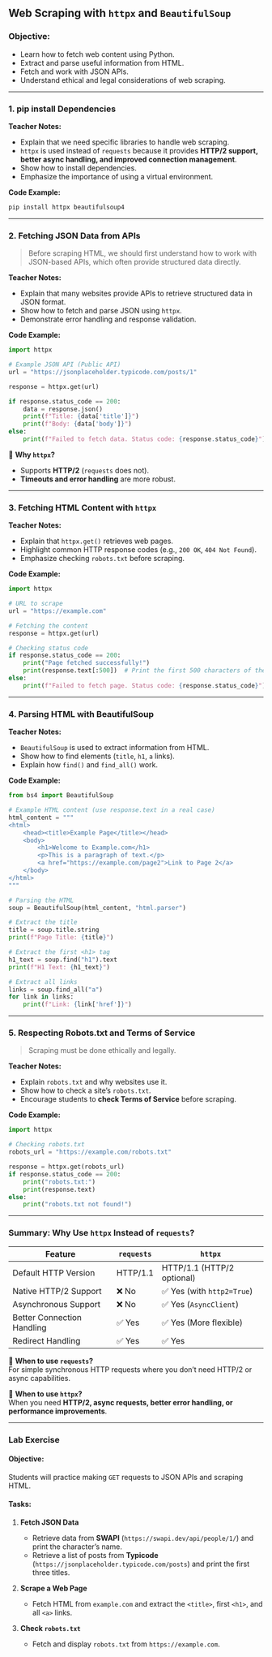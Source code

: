 ## **Web Scraping with `httpx` and `BeautifulSoup`**

### **Objective:**
- Learn how to fetch web content using Python.
- Extract and parse useful information from HTML.
- Fetch and work with JSON APIs.
- Understand ethical and legal considerations of web scraping.

---

### **1. pip install Dependencies**

**Teacher Notes:**
- Explain that we need specific libraries to handle web scraping.
- `httpx` is used instead of `requests` because it provides **HTTP/2 support, better async handling, and improved connection management**.
- Show how to install dependencies.
- Emphasize the importance of using a virtual environment.

**Code Example:**
```bash
pip install httpx beautifulsoup4
```

---

### **2. Fetching JSON Data from APIs**
> Before scraping HTML, we should first understand how to work with JSON-based APIs, which often provide structured data directly.

**Teacher Notes:**
- Explain that many websites provide APIs to retrieve structured data in JSON format.
- Show how to fetch and parse JSON using `httpx`.
- Demonstrate error handling and response validation.

**Code Example:**
```python
import httpx

# Example JSON API (Public API)
url = "https://jsonplaceholder.typicode.com/posts/1"

response = httpx.get(url)

if response.status_code == 200:
    data = response.json()
    print(f"Title: {data['title']}")
    print(f"Body: {data['body']}")
else:
    print(f"Failed to fetch data. Status code: {response.status_code}")
```

🔹 **Why `httpx`?**
- Supports **HTTP/2** (`requests` does not).
- **Timeouts and error handling** are more robust.

---

### **3. Fetching HTML Content with `httpx`**

**Teacher Notes:**
- Explain that `httpx.get()` retrieves web pages.
- Highlight common HTTP response codes (e.g., `200 OK`, `404 Not Found`).
- Emphasize checking `robots.txt` before scraping.

**Code Example:**
```python
import httpx

# URL to scrape
url = "https://example.com"

# Fetching the content
response = httpx.get(url)

# Checking status code
if response.status_code == 200:
    print("Page fetched successfully!")
    print(response.text[:500])  # Print the first 500 characters of the page content
else:
    print(f"Failed to fetch page. Status code: {response.status_code}")
```

---

### **4. Parsing HTML with BeautifulSoup**

**Teacher Notes:**
- `BeautifulSoup` is used to extract information from HTML.
- Show how to find elements (`title`, `h1`, `a` links).
- Explain how `find()` and `find_all()` work.

**Code Example:**
```python
from bs4 import BeautifulSoup

# Example HTML content (use response.text in a real case)
html_content = """
<html>
    <head><title>Example Page</title></head>
    <body>
        <h1>Welcome to Example.com</h1>
        <p>This is a paragraph of text.</p>
        <a href="https://example.com/page2">Link to Page 2</a>
    </body>
</html>
"""

# Parsing the HTML
soup = BeautifulSoup(html_content, "html.parser")

# Extract the title
title = soup.title.string
print(f"Page Title: {title}")

# Extract the first <h1> tag
h1_text = soup.find("h1").text
print(f"H1 Text: {h1_text}")

# Extract all links
links = soup.find_all("a")
for link in links:
    print(f"Link: {link['href']}")
```
---

### **5. Respecting Robots.txt and Terms of Service**
> Scraping must be done ethically and legally.

**Teacher Notes:**
- Explain `robots.txt` and why websites use it.
- Show how to check a site’s `robots.txt`.
- Encourage students to **check Terms of Service** before scraping.

**Code Example:**
```python
import httpx

# Checking robots.txt
robots_url = "https://example.com/robots.txt"

response = httpx.get(robots_url)
if response.status_code == 200:
    print("robots.txt:")
    print(response.text)
else:
    print("robots.txt not found!")
```

---

### **Summary: Why Use `httpx` Instead of `requests`?**
| Feature            | `requests` | `httpx` |
|--------------------|-----------|---------|
| Default HTTP Version | HTTP/1.1 | HTTP/1.1 (HTTP/2 optional) |
| Native HTTP/2 Support | ❌ No | ✅ Yes (with `http2=True`) |
| Asynchronous Support | ❌ No | ✅ Yes (`AsyncClient`) |
| Better Connection Handling | ✅ Yes | ✅ Yes (More flexible) |
| Redirect Handling | ✅ Yes | ✅ Yes |

🔹 **When to use `requests`?**  
For simple synchronous HTTP requests where you don’t need HTTP/2 or async capabilities.

🔹 **When to use `httpx`?**  
When you need **HTTP/2, async requests, better error handling, or performance improvements**.

---

### **Lab Exercise**
#### **Objective:**  
Students will practice making `GET` requests to JSON APIs and scraping HTML.

#### **Tasks:**
1. **Fetch JSON Data**  
   - Retrieve data from **SWAPI** (`https://swapi.dev/api/people/1/`) and print the character’s name.
   - Retrieve a list of posts from **Typicode** (`https://jsonplaceholder.typicode.com/posts`) and print the first three titles.

2. **Scrape a Web Page**  
   - Fetch HTML from `example.com` and extract the `<title>`, first `<h1>`, and all `<a>` links.

3. **Check `robots.txt`**  
   - Fetch and display `robots.txt` from `https://example.com`.

